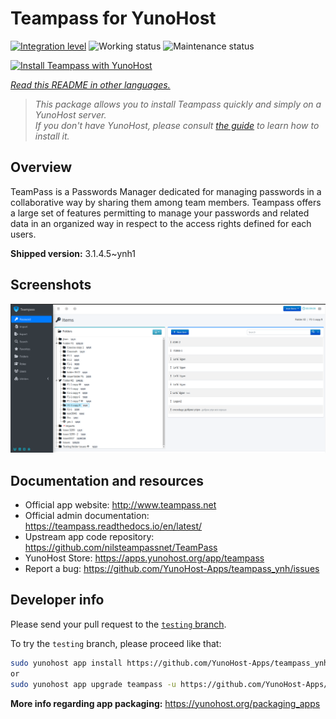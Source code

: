 <!--
N.B.: This README was automatically generated by <https://github.com/YunoHost/apps/tree/master/tools/readme_generator>
It shall NOT be edited by hand.
-->

# Teampass for YunoHost

[![Integration level](https://apps.yunohost.org/badge/integration/teampass)](https://ci-apps.yunohost.org/ci/apps/teampass/)
![Working status](https://apps.yunohost.org/badge/state/teampass)
![Maintenance status](https://apps.yunohost.org/badge/maintained/teampass)

[![Install Teampass with YunoHost](https://install-app.yunohost.org/install-with-yunohost.svg)](https://install-app.yunohost.org/?app=teampass)

*[Read this README in other languages.](./ALL_README.md)*

> *This package allows you to install Teampass quickly and simply on a YunoHost server.*  
> *If you don't have YunoHost, please consult [the guide](https://yunohost.org/install) to learn how to install it.*

## Overview

TeamPass is a Passwords Manager dedicated for managing passwords in a collaborative way by sharing them among team members.
Teampass offers a large set of features permitting to manage your passwords and related data in an organized way in respect to the access rights defined for each users.


**Shipped version:** 3.1.4.5~ynh1

## Screenshots

![Screenshot of Teampass](./doc/screenshots/screenshot.png)

## Documentation and resources

- Official app website: <http://www.teampass.net>
- Official admin documentation: <https://teampass.readthedocs.io/en/latest/>
- Upstream app code repository: <https://github.com/nilsteampassnet/TeamPass>
- YunoHost Store: <https://apps.yunohost.org/app/teampass>
- Report a bug: <https://github.com/YunoHost-Apps/teampass_ynh/issues>

## Developer info

Please send your pull request to the [`testing` branch](https://github.com/YunoHost-Apps/teampass_ynh/tree/testing).

To try the `testing` branch, please proceed like that:

```bash
sudo yunohost app install https://github.com/YunoHost-Apps/teampass_ynh/tree/testing --debug
or
sudo yunohost app upgrade teampass -u https://github.com/YunoHost-Apps/teampass_ynh/tree/testing --debug
```

**More info regarding app packaging:** <https://yunohost.org/packaging_apps>

